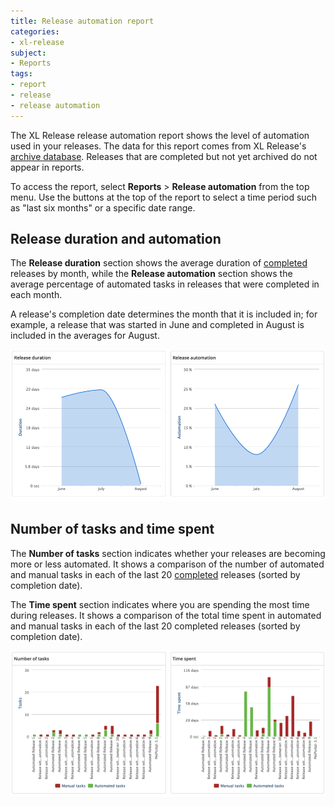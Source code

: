 ```yaml
---
title: Release automation report
categories:
- xl-release
subject:
- Reports
tags:
- report
- release
- release automation
---
```


The XL Release release automation report shows the level of automation used in your releases. The data for this report comes from XL Release's [archive database](/xl-release/concept/how-archiving-works.html). Releases that are completed but not yet archived do not appear in reports.

To access the report, select **Reports** > **Release automation** from the top menu. Use the buttons at the top of the report to select a time period such as "last six months" or a specific date range.

## Release duration and automation

The **Release duration** section shows the average duration of [completed](/xl-release/concept/release-life-cycle.html) releases by month, while the **Release automation** section shows the average percentage of automated tasks in releases that were completed in each month.

A release's completion date determines the month that it is included in; for example, a release that was started in June and completed in August is included in the averages for August.

![Release duration and automation](../images/reports-release-duration-and-automation.png)

## Number of tasks and time spent

The **Number of tasks** section indicates whether your releases are becoming more or less automated. It shows a comparison of the number of automated and manual tasks in each of the last 20 [completed](/xl-release/concept/release-life-cycle.html) releases (sorted by completion date).

The **Time spent** section indicates where you are spending the most time during releases. It shows a comparison of the total time spent in automated and manual tasks in each of the last 20 completed releases (sorted by completion date).

![Number of tasks and time spent](../images/reports-number-of-tasks-and-time-spent.png)
